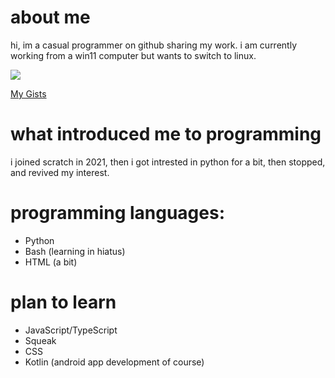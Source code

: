 # about me
hi, im a casual programmer on github sharing my work. i am currently working from a win11 computer but wants to switch to linux.

[![](https://visitcount.itsvg.in/api?id=cWorksLLC&label=profile%20views&color=1&icon=2&pretty=false)](https://visitcount.itsvg.in)

[My Gists](https://gist.github.com/cWorksLLC)
# what introduced me to programming
i joined scratch in 2021, then i got intrested in python for a bit, then stopped, and revived my interest.
# programming languages:

- Python
- Bash (learning in hiatus)
- HTML (a bit)
# plan to learn

- JavaScript/TypeScript
- Squeak
- CSS
- Kotlin (android app development of course)

<!---
cWorksLLC/cWorksLLC is a ✨ special ✨ repository because its `README.md` (this file) appears on your GitHub profile.
You can click the Preview link to take a look at your changes.
--->
